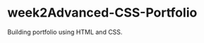 # week2Advanced-CSS-Portfolio

Building portfolio using HTML and CSS. 

[link to deployed project page URL]: https://marcuslau0903.github.io/week2Advanced-CSS-Portfolio/

[link to GitHub repository]: https://github.com/marcuslau0903/week2Advanced-CSS-Portfolio 